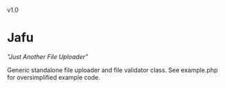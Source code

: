 v1.0
# Jafu
*"Just Another File Uploader"*

Generic standalone file uploader and file validator class. See example.php for oversimplified example code.

